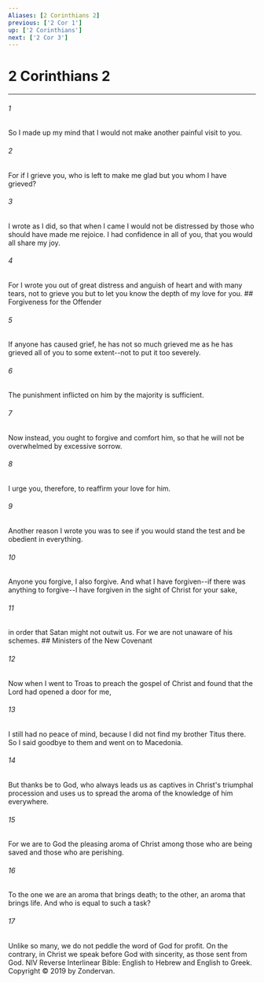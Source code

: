```yaml
---
Aliases: [2 Corinthians 2]
previous: ['2 Cor 1']
up: ['2 Corinthians']
next: ['2 Cor 3']
---
```

# 2 Corinthians 2

***


###### 1 
So I made up my mind that I would not make another painful visit to you. 

###### 2 
For if I grieve you, who is left to make me glad but you whom I have grieved? 

###### 3 
I wrote as I did, so that when I came I would not be distressed by those who should have made me rejoice. I had confidence in all of you, that you would all share my joy. 

###### 4 
For I wrote you out of great distress and anguish of heart and with many tears, not to grieve you but to let you know the depth of my love for you. ## Forgiveness for the Offender 

###### 5 
If anyone has caused grief, he has not so much grieved me as he has grieved all of you to some extent--not to put it too severely. 

###### 6 
The punishment inflicted on him by the majority is sufficient. 

###### 7 
Now instead, you ought to forgive and comfort him, so that he will not be overwhelmed by excessive sorrow. 

###### 8 
I urge you, therefore, to reaffirm your love for him. 

###### 9 
Another reason I wrote you was to see if you would stand the test and be obedient in everything. 

###### 10 
Anyone you forgive, I also forgive. And what I have forgiven--if there was anything to forgive--I have forgiven in the sight of Christ for your sake, 

###### 11 
in order that Satan might not outwit us. For we are not unaware of his schemes. ## Ministers of the New Covenant 

###### 12 
Now when I went to Troas to preach the gospel of Christ and found that the Lord had opened a door for me, 

###### 13 
I still had no peace of mind, because I did not find my brother Titus there. So I said goodbye to them and went on to Macedonia. 

###### 14 
But thanks be to God, who always leads us as captives in Christ's triumphal procession and uses us to spread the aroma of the knowledge of him everywhere. 

###### 15 
For we are to God the pleasing aroma of Christ among those who are being saved and those who are perishing. 

###### 16 
To the one we are an aroma that brings death; to the other, an aroma that brings life. And who is equal to such a task? 

###### 17 
Unlike so many, we do not peddle the word of God for profit. On the contrary, in Christ we speak before God with sincerity, as those sent from God. NIV Reverse Interlinear Bible: English to Hebrew and English to Greek. Copyright © 2019 by Zondervan.
